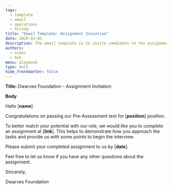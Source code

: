 ```yaml
---
tags: 
  - template
  - email
  - operations
  - hiring
title: "Email Template: Assignment Inviation"
date: 2020-01-01
description: The email template is to invite camdidate to the assignment round.  
authors: 
  - nikki
  - hnh
menu: playbook
type: null
hide_frontmatter: false
---
```


**Title:** Dwarves Foundation - Assignment Invitation

**Body**

Hello [**name**]

Congratulations on passing our Pre-Assessment test for [**position**] position.

To better match your potential with our role, we would like you to complete an assignment at [**link**]. This helps to demonstrate how you approach the tasks and provide us with some points to begin the interview.

Please submit your completed assignment to us by [**date**].

Feel free to let us know if you have any other questions about the assignment.

Sincerely,

Dwarves Foundation